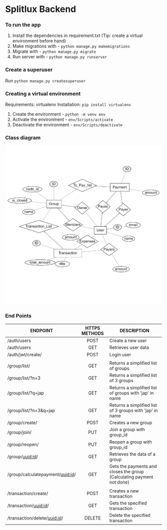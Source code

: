 # Splitlux Backend

### To run the app
1. Install the dependencies in requirement.txt (Tip: create a virtual environment before hand)
2. Make migrations with - `python manage.py makemigrations`
3. Migrate with - `python manage.py migrate`
4. Run server with - `python manage.py runserver`

### Create a superuser
Run `python manage.py createsuperuser`

### Creating a virtual environment
Requirements: virtualenv
Installation: `pip install virtualenv`

1. Create the environment - `python -m venv env`
2. Activate the environment - `env/Scripts/activate`
3. Deactivate the environment - `env/Scripts/deactivate`

### Class diagram
![class diagram](docs/images/erd.png)

### End Points
|ENDPOINT | HTTPS METHODS | DESCRIPTION | 
| ------------- |:-------------:| ------------- |
|/auth/users | POST | Create a new user |
|/auth/users | GET | Retrieves user data |
|/auth/jwt/create/ | POST | Login user |
| | | |
|/group/list/ | GET | Returns a simplified list of groups |
|/group/list/?n=3 | GET | Returns a simplified list of 3 groups |
|/group/list/?q=jap | GET | Returns a simplified list of groups with 'jap' in name |
|/group/list/?n=3&q=jap | GET | Returns a simplified list of 3 groups with 'jap' in name |
|/group/create/ | POST | Creates a new group |
|/group/join/ | PUT | Join a group with group_id |
|/group/reopen/ | PUT | Reopen a group with group_id |
|/group/<uuid:id>/ | GET | Retrieves the data of a group |
|/group/calculatepayment/<uuid:id>/ | GET | Gets the payments and closes the group (Calculating payment not done) |
|  |  |  |
|/transaction/create/ | POST | Creates a new transaction |
|/transaction/<uuid:id>/ | GET | Gets the specified transaction |
|/transaction/delete/<uuid:id>/ | DELETE | Delete the specified transaction |

